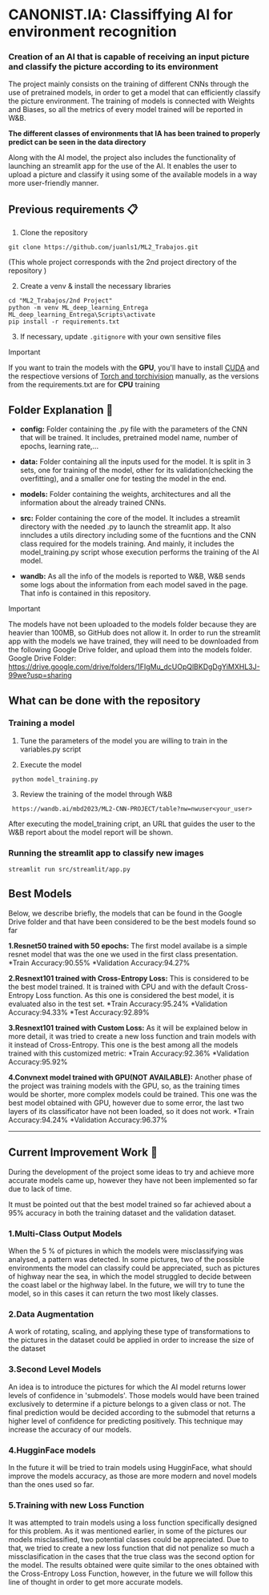 # CANONIST.IA: Classiffying AI for environment recognition

### Creation of an AI that is capable of receiving an input picture and classify the picture according to its environment 

The project mainly consists on the training of different CNNs through the use of pretrained models, in order to get a model that can efficiently classify the picture environment. 
The training of models is connected with Weights and Biases, so all the metrics of every model trained will be reported in W&B.

**The different classes of environments that IA has been trained to properly predict can be seen in the data directory** 

Along with the AI model, the project also includes the functionality of launching an streamlit app for the use of the AI. It enables the user to upload a picture and classify it using some of the available models in a way more user-friendly manner.


## Previous requirements 📋

 1. Clone the repository

```
git clone https://github.com/juanls1/ML2_Trabajos.git
```

(This whole project corresponds with the 2nd project directory of the repository )

 2. Create a venv & install the necessary libraries 

```
cd "ML2_Trabajos/2nd Project"
python -m venv ML_deep_learning_Entrega
ML_deep_learning_Entrega\Scripts\activate
pip install -r requirements.txt

```

3. If necessary, update ```.gitignore``` with your own sensitive files



> [!IMPORTANT]
> If you want to train the models with the **GPU**, you'll have to install [CUDA](https://developer.nvidia.com/cuda-toolkit-archive) and the respectiove versions of [Torch and torchivision](https://pytorch.org/) manually, as the versions from the requirements.txt are for **CPU** training


## Folder Explanation :file_folder: 

 + **config:** Folder containing the .py file with the parameters of the CNN that will be trained. It includes, pretrained model name, number of epochs, learning rate,... 

 + **data:** Folder containing all the inputs used for the model. It is split in 3 sets, one for training of the model, other for its validation(checking the overfitting), and a smaller one for testing the model in the end.

 + **models:** Folder containing the weights, architectures and all the information about the already trained CNNs.

 + **src:** Folder containing the core of the model. It includes a streamlit directory with the needed .py to launch the streamlit app. It also inncludes a utils directory including some of the fucntions and the CNN class required for the models training.
 And mainly, it includes the model_training.py script whose execution performs the training of the AI model.

 + **wandb:** As all the info of the models is reported to W&B, W&B sends some logs about the information from each model saved in the page. That info is contained in this repository.

> [!IMPORTANT]
> The models have not been uploaded to the models folder because they are heavier than 100MB, so GitHub does not allow it. In order to run the streamlit app with the models we have trained, they will need to be downloaded from the following Google Drive folder, and upload them into the models folder.
Google Drive Folder: https://drive.google.com/drive/folders/1FIgMu_dcUOpQlBKDgDgYiMXHL3J-99we?usp=sharing

## What can be done with the repository  

 ### Training a model

1. Tune the parameters of the model you are willing to train in the variables.py script

2. Execute the model
```
 python model_training.py
```
3. Review the training of the model through W&B
```
 https://wandb.ai/mbd2023/ML2-CNN-PROJECT/table?nw=nwuser<your_user>
```

After executing the model_training cript, an URL that guides the user to the W&B report about the model report will be shown.



### Running the streamlit app to classify new images
```
streamlit run src/streamlit/app.py

```


## Best Models
Below, we describe briefly, the models that can be found in the Google Drive folder and that have been considered to be the best models found so far

**1.Resnet50 trained with 50 epochs:** The first model availabe is a simple resnet model that was the one we used in the first class presentation.
 *Train Accuracy:90.55%
 *Validation Accuracy:94.27%

 **2.Resnext101 trained with Cross-Entropy Loss:** This is considered to be the best model trained. It is trained with CPU and with the default Cross-Entropy Loss function. As this one is considered the best model, it is evaluated also in the test set.
 *Train Accuracy:95.24%
 *Validation Accuracy:94.33%
 *Test Accuracy:92.89%

**3.Resnext101 trained with Custom Loss:** As it will be explained below in more detail, it was tried to create a new loss function and train models with it instead of Cross-Entropy. This one is the best among all the models trained with this customized metric:
 *Train Accuracy:92.36%
 *Validation Accuracy:95.92%

 **4.Convnext model trained with GPU(NOT AVAILABLE):** Another phase of the project was training models with the GPU, so, as the training times would be shorter, more complex models could be trained. This one was the best model obtained with GPU, however due to some error, the last two layers of its classificator have not been loaded, so it does not work.
 *Train Accuracy:94.24%
 *Validation Accuracy:96.37%
 ****
 
## Current Improvement Work 🔧

During the development of the project some ideas to try and achieve more accurate models came up, however they have not been implemented so far due to lack of time.

It must be pointed out that the best model trained so far achieved about a 95% accuracy in both the training dataset and the validation dataset. 

### 1.Multi-Class Output Models
 When the 5 % of pictures in which the models were misclassifying was analysed, a pattern was detected. In some pictures, two of the possible environments the model can classify could be appreciated, such as pictures of highway near the sea, in which the model struggled to decide between the coast label or the highway label. In the future, we will try to tune the model, so in this cases it can return the two most likely classes.

### 2.Data Augmentation
 A work of rotating, scaling, and applying these type of transformations to the pictures in the dataset could be applied in order to increase the size of the dataset

### 3.Second Level Models
 An idea is to introduce the pictures for which the AI model returns lower levels of confidence in 'submodels'. Those models would have been trained exclusively to determine if a picture belongs to a given class or not. The final prediction would be decided according to the submodel that returns a higher level of confidence for predicting positively. This technique may increase the accuracy of our models.

### 4.HugginFace models
 In the future it will be tried to train models using HugginFace, what should improve the models accuracy, as those are more modern and novel models than the ones used so far.

### 5.Training with new Loss Function
It was attempted to train models using a loss function specifically designed for this problem. As it was mentioned earlier, in some of the pictures our models misclassified, two potential classes could be appreciated. 
Due to that, we tried to create a new loss function that did not penalize so much a missclasification in the cases that the true class was the second option for the model. 
The results obtained were quite similar to the ones obtained with the Cross-Entropy Loss Function, however, in the future we will follow this line of thought in order to get more accurate models.

